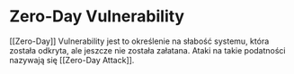 # Zero-Day Vulnerability
[[Zero-Day]] Vulnerability jest to określenie na słabość systemu, która została odkryta, ale jeszcze nie została załatana. Ataki na takie podatności nazywają się [[Zero-Day Attack]].